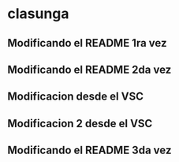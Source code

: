 # clasunga

## Modificando el README 1ra vez

## Modificando el README 2da vez

## Modificacion desde el VSC

## Modificacion 2 desde el VSC

## Modificando el README 3da vez
